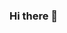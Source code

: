 ### Hi there 👋

<!--
**I am Data Scientist intern at Global Stuctured Finance(UK).I am skilled in data analysis, data science, hypothesis testing, machine learning algorithms, deep learning algorithms and optimization, Python, R, and SQL programming languages. I have been learning big data tools, including PySpark and Hadoop ecosystem. I have been fascinated by data science, increasingly quantitative nature decision-making; I am dedicated to stay up to date with the newest technologies and analytic techniques that I mentioned before. I have excellent analytical skills and good relationship with people. I am also self-motivated, responsible, and highly organized and enjoy mining solutions from data and people.

**Strong Languages** : Python <img src="https://devicons.github.io/devicon/devicon.git/icons/python/python-original.svg" alt="python" width="40" height="40"/> , R, SQL

Here are some ideas to get you started:

- 🔭 I’m currently working on building my data science career.
- 🌱 I’m currently learning learning Cloud Tech - Big Data -Deep Learning
- 👯 I’m looking to collaborate on ...
- 🤔 I’m looking for help with ...
- 💬 Ask me about ...
- 📫 How to reach me: ...Email(ssamilozkan@gmail.com), [Twitter](https://twitter.com/ssamilozkan), [Linkedin](https://www.linkedin.com/in/ssamilozkan/)  
- 😄 Pronouns: ...
- ⚡ Fun fact: ...
-->
